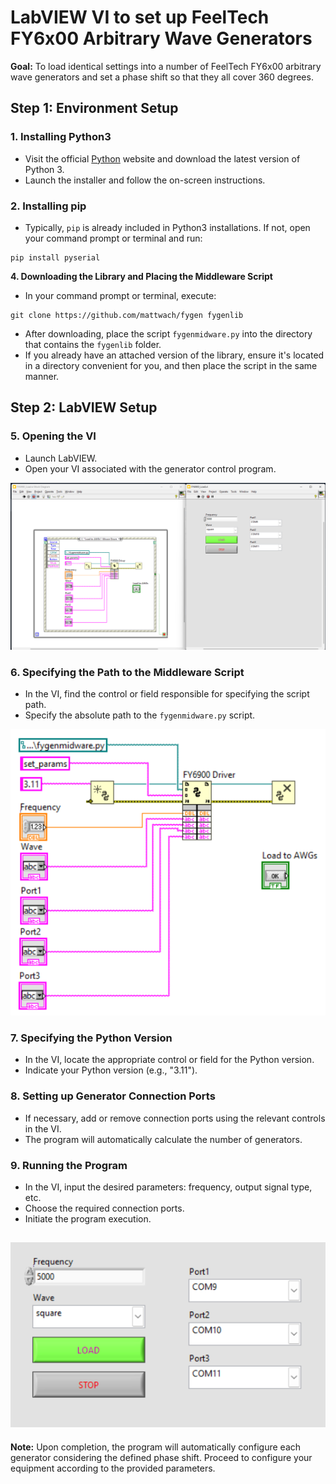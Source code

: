 # LabVIEW VI to set up FeelTech FY6x00 Arbitrary Wave Generators

**Goal:** To load identical settings into a number of FeelTech FY6x00 arbitrary wave generators and set a phase shift so that they all cover 360 degrees.

## Step 1: Environment Setup

### 1. Installing Python3

- Visit the official [Python](https://www.python.org/downloads/) website and download the latest version of Python 3.
- Launch the installer and follow the on-screen instructions.

### 2. Installing pip

- Typically, `pip` is already included in Python3 installations. If not, open your command prompt or terminal and run:
```
pip install pyserial
```

**4. Downloading the Library and Placing the Middleware Script**
   
- In your command prompt or terminal, execute:
```
git clone https://github.com/mattwach/fygen fygenlib
```
- After downloading, place the script `fygenmidware.py` into the directory that contains the `fygenlib` folder.
- If you already have an attached version of the library, ensure it's located in a directory convenient for you, and then place the script in the same manner.

## Step 2: LabVIEW Setup

### 5. Opening the VI

- Launch LabVIEW.
- Open your VI associated with the generator control program.

![VI Full View](https://github.com/schtangel/fy6x00-labview-control/blob/main/screenshots/vi_full.png?raw=true)

### 6. Specifying the Path to the Middleware Script

- In the VI, find the control or field responsible for specifying the script path.
- Specify the absolute path to the `fygenmidware.py` script.

![VI Code](https://github.com/schtangel/fy6x00-labview-control/blob/main/screenshots/vi_midware.png?raw=true)

### 7. Specifying the Python Version

- In the VI, locate the appropriate control or field for the Python version.
- Indicate your Python version (e.g., "3.11").

### 8. Setting up Generator Connection Ports

- If necessary, add or remove connection ports using the relevant controls in the VI.
- The program will automatically calculate the number of generators.

### 9. Running the Program

- In the VI, input the desired parameters: frequency, output signal type, etc.
- Choose the required connection ports.
- Initiate the program execution.

![VI GUI View](https://github.com/schtangel/fy6x00-labview-control/blob/main/screenshots/vi_gui.png?raw=true)
---

**Note:** Upon completion, the program will automatically configure each generator considering the defined phase shift. Proceed to configure your equipment according to the provided parameters.
